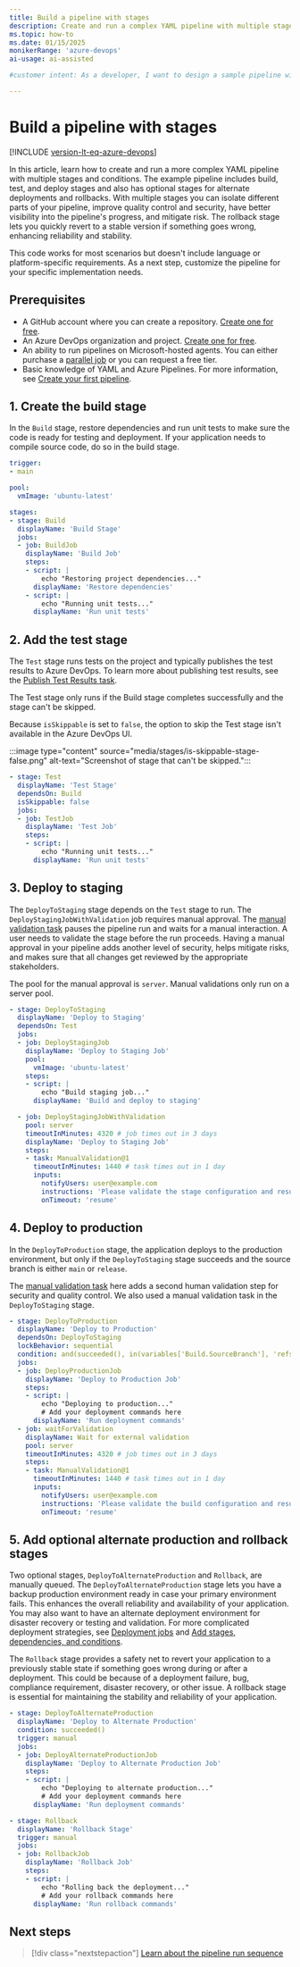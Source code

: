 ```yaml
---
title: Build a pipeline with stages
description: Create and run a complex YAML pipeline with multiple stages, conditions, validations, triggers, and rollback options.
ms.topic: how-to 
ms.date: 01/15/2025
monikerRange: 'azure-devops'
ai-usage: ai-assisted

#customer intent: As a developer, I want to design a sample pipeline with stages so that I can see how to use conditions, validation, triggers, etc..

---
```


# Build a pipeline with stages
 
[!INCLUDE [version-lt-eq-azure-devops](../../includes/version-lt-eq-azure-devops.md)]

In this article, learn how to create and run a more complex YAML pipeline with multiple stages and conditions. The example pipeline includes build, test, and deploy stages and also has optional stages for alternate deployments and rollbacks. With multiple stages you can isolate different parts of your pipeline, improve quality control and security, have better visibility into the pipeline's progress, and mitigate risk. The rollback stage lets you quickly revert to a stable version if something goes wrong, enhancing reliability and stability. 

This code works for most scenarios but doesn't include language or platform-specific requirements. As a next step, customize the pipeline for your specific implementation needs. 

## Prerequisites

* A GitHub account where you can create a repository. [Create one for free](https://github.com).
* An Azure DevOps organization and project. [Create one for free](../get-started/pipelines-sign-up.md). 
* An ability to run pipelines on Microsoft-hosted agents. You can either purchase a [parallel job](../licensing/concurrent-jobs.md) or you can request a free tier. 
* Basic knowledge of YAML and Azure Pipelines. For more information, see [Create your first pipeline](../create-first-pipeline.md). 

## 1. Create the build stage

In the `Build` stage, restore dependencies and run unit tests to make sure the code is ready for testing and deployment. If your application needs to compile source code, do so in the build stage.

```yaml
trigger:
- main

pool:
  vmImage: 'ubuntu-latest'

stages:
- stage: Build
  displayName: 'Build Stage'
  jobs:
  - job: BuildJob
    displayName: 'Build Job'
    steps:
    - script: |
        echo "Restoring project dependencies..."
      displayName: 'Restore dependencies'
    - script: |
        echo "Running unit tests..."
      displayName: 'Run unit tests'
```
    
## 2. Add the test stage 

The `Test` stage runs tests on the project and typically publishes the test results to Azure DevOps. To learn more about publishing test results, see the [Publish Test Results task](/azure/devops/pipelines/tasks/reference/publish-test-results-v2). 

The Test stage only runs if the Build stage completes successfully and the stage can't be skipped.

Because `isSkippable` is set to `false`, the option to skip the Test stage isn't available in the Azure DevOps UI. 

:::image type="content" source="media/stages/is-skippable-stage-false.png" alt-text="Screenshot of stage that can't be skipped.":::  

```yaml
- stage: Test
  displayName: 'Test Stage'
  dependsOn: Build
  isSkippable: false
  jobs:
  - job: TestJob
    displayName: 'Test Job'
    steps:
    - script: |
        echo "Running unit tests..."
      displayName: 'Run unit tests'
```

## 3. Deploy to staging

The `DeployToStaging` stage depends on the `Test` stage to run. The `DeployStagingJobWithValidation` job requires manual approval. The [manual validation task](/azure/devops/pipelines/tasks/reference/manual-validation-v1) pauses the pipeline run and waits for a manual interaction. A user needs to validate the stage before the run proceeds. Having a manual approval in your pipeline adds another level of security, helps mitigate risks, and makes sure that all changes get reviewed by the appropriate stakeholders. 

The pool for the manual approval is `server`. Manual validations only run on a server pool. 

```yaml
- stage: DeployToStaging
  displayName: 'Deploy to Staging'
  dependsOn: Test
  jobs:
  - job: DeployStagingJob
    displayName: 'Deploy to Staging Job'
    pool:
      vmImage: 'ubuntu-latest'
    steps:
    - script: |
        echo "Build staging job..."
      displayName: 'Build and deploy to staging'

  - job: DeployStagingJobWithValidation
    pool: server
    timeoutInMinutes: 4320 # job times out in 3 days
    displayName: 'Deploy to Staging Job'
    steps:
    - task: ManualValidation@1
      timeoutInMinutes: 1440 # task times out in 1 day
      inputs:
        notifyUsers: user@example.com
        instructions: 'Please validate the stage configuration and resume'
        onTimeout: 'resume'
```

## 4. Deploy to production

In the `DeployToProduction` stage, the application deploys to the production environment, but only if the `DeployToStaging` stage succeeds and the source branch is either `main` or `release`. 

The [manual validation task](/azure/devops/pipelines/tasks/reference/manual-validation-v1) here adds a second human validation step for security and quality control. We also used a manual validation task in the `DeployToStaging` stage. 

```yaml
- stage: DeployToProduction
  displayName: 'Deploy to Production'
  dependsOn: DeployToStaging
  lockBehavior: sequential
  condition: and(succeeded(), in(variables['Build.SourceBranch'], 'refs/heads/main', 'refs/heads/release'))
  jobs:
  - job: DeployProductionJob
    displayName: 'Deploy to Production Job'
    steps:
    - script: |
        echo "Deploying to production..."
        # Add your deployment commands here
      displayName: 'Run deployment commands'
  - job: waitForValidation
    displayName: Wait for external validation
    pool: server
    timeoutInMinutes: 4320 # job times out in 3 days
    steps:
    - task: ManualValidation@1
      timeoutInMinutes: 1440 # task times out in 1 day
      inputs:
        notifyUsers: user@example.com
        instructions: 'Please validate the build configuration and resume'
        onTimeout: 'resume'
```

## 5. Add optional alternate production and rollback stages

Two optional stages, `DeployToAlternateProduction` and `Rollback`, are manually queued. The `DeployToAlternateProduction` stage lets you have a backup production environment ready in case your primary environment fails. This enhances the overall reliability and availability of your application. You may also want to have an alternate deployment environment for disaster recovery or testing and validation. For more complicated deployment strategies, see [Deployment jobs](deployment-jobs.md) and [Add stages, dependencies, and conditions](stages.md).

The `Rollback` stage provides a safety net to revert your application to a previously stable state if something goes wrong during or after a deployment. This could be because of a deployment failure, bug, compliance requirement, disaster recovery, or other issue. A rollback stage is essential for maintaining the stability and reliability of your application. 

```yaml
- stage: DeployToAlternateProduction
  displayName: 'Deploy to Alternate Production'
  condition: succeeded()
  trigger: manual
  jobs:
  - job: DeployAlternateProductionJob
    displayName: 'Deploy to Alternate Production Job'
    steps:
    - script: |
        echo "Deploying to alternate production..."
        # Add your deployment commands here
      displayName: 'Run deployment commands'

- stage: Rollback
  displayName: 'Rollback Stage'
  trigger: manual
  jobs:
  - job: RollbackJob
    displayName: 'Rollback Job'
    steps:
    - script: |
        echo "Rolling back the deployment..."
        # Add your rollback commands here
      displayName: 'Run rollback commands'
```


## Next steps

> [!div class="nextstepaction"]
> [Learn about the pipeline run sequence](runs.md)
